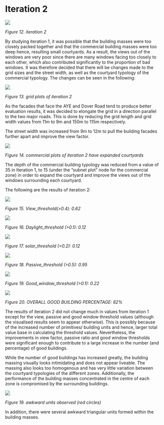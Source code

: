 # Iteration 2

![](./imgs/it%202.PNG)

*Figure 12. iteration 2*

By studying iteration 1, it was possible that the building masses were too closely packed together and that the commercial building masses were too deep hence, resulting small courtyards. As a result, the views out of the windows are very poor since there are many windows facing too closely to each other, which also contributed significantly to the proportion of bad windows.
It was therefore decided that there will be changes made to the grid sizes and the street width, as well as the courtyard typology of the commercial typology. The changes can be seen in the following:

![](./imgs/it%202%20plot.PNG)

*Figure 13. grid plots of iteration 2*

As the facades that face the AYE and Dover Road tend to produce better evaluation results, it was decided to elongate the grid in a direction parallel to the two major roads. This is done by reducing the grid length and grid width values from 11m to 9m and 150m to 115m respectively. 

The street width  was increased from 9m to 12m to pull the building facades further apart and improve the view factor.  

![](./imgs/comm%20plot%202.PNG)

*Figure 14. commercial plots of iteration 2 have expanded courtyards*

The depth of the commercial building typology was reduced from a value of 35 in Iteration 1, to 15 (under the “subnet plot” node for the commercial zone) in order to expand the courtyard and improve the views out of the windows surrounding each courtyard. 

The following are the results of iteration 2:

![](./imgs/it2%20view.png)

*Figure 15. View_threshold(>0.4): 0.62*

![](./imgs/it2%20daylight.png)
 
*Figure 16. Daylight_threshold (>0.1): 0.12*

![](./imgs/it2%20solar.png)

*Figure 17. solar_threshold (<0.2): 0.12*

![](./imgs/it2passive.png)

*Figure 18. Passive_threshold (>0.5):  0.95*

![](./imgs/it2%20window.png)

*Figure 19. Good_window_threshold (>0.1):  0.22*

![](./imgs/it2%20good%20building.png)

*Figure 20. OVERALL GOOD BUILDING PERCENTAGE: 82%*

The results of iteration 2 did not change much in values from iteration 1 except for the view, passive and good window threshold values (although the visualised results seem to appear otherwise). This is possibly because of the increased number of primitives/ building units and hence, larger total value base in calculating the threshold values.  Nevertheless, the improvements in view factor, passive ratio and good window thresholds were significant enough to contribute to a large increase in the number (and percentage) of good buildings. 

While the number of good buildings has increased greatly, the building massing visually looks intimidating and does not appear liveable.  The massing also looks too homogenous and has very little variation between the courtyard typologies of the different zones. Additionally, the performance of the building masses concentrated in the centre of each zone is compromised by the surrounding buildings.

![](./imgs/it2awkward.png)

*Figure 19. awkward units observed (red circles)*

In addition, there were several awkward triangular units formed within the building masses.  






